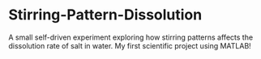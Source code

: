 # Stirring-Pattern-Dissolution
A small self-driven experiment exploring how stirring patterns affects the dissolution rate of salt in water. My first scientific project using MATLAB!
